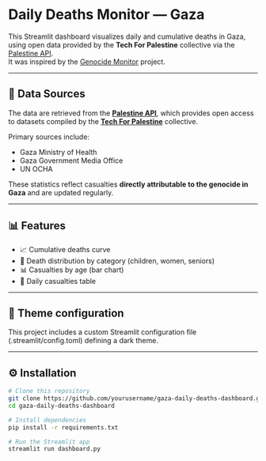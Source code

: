 # Daily Deaths Monitor — Gaza

This Streamlit dashboard visualizes daily and cumulative deaths in Gaza, using open data provided by the **Tech For Palestine** collective via the [Palestine API](https://github.com/ummahrican/palestine-api).  
It was inspired by the [Genocide Monitor](https://genocidemonitor.com/) project.

---

## 🧩 Data Sources

The data are retrieved from the **[Palestine API](https://github.com/ummahrican/palestine-api)**, which provides open access to datasets compiled by the **[Tech For Palestine](https://techforpalestine.org/)** collective.

Primary sources include:
- Gaza Ministry of Health  
- Gaza Government Media Office  
- UN OCHA  

These statistics reflect casualties **directly attributable to the genocide in Gaza** and are updated regularly.

---

## 📊 Features

- 📈 Cumulative deaths curve  
- 🧍 Death distribution by category (children, women, seniors)  
- 📊 Casualties by age (bar chart)  
- 📅 Daily casualties table  

---

## 🎨 Theme configuration

This project includes a custom Streamlit configuration file (.streamlit/config.toml) defining a dark theme.

---

## ⚙️ Installation

```bash
# Clone this repository
git clone https://github.com/yourusername/gaza-daily-deaths-dashboard.git
cd gaza-daily-deaths-dashboard

# Install dependencies
pip install -r requirements.txt

# Run the Streamlit app
streamlit run dashboard.py

